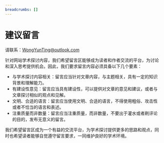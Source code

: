 ```yaml
---
breadcrumbs: []
---
```


# 建议留言

请联系：[WongYunTing@outlook.com](mailto:WongYunTing@outlook.com)

针对网站学术探讨内容，我们希望留言区能够成为读者和作者交流的平台，为讨论和深入思考提供机会。因此，我们要求留言内容必须具备以下几个要素：

- 与学术探讨内容相关：留言应当针对文章内容，与主题相关，具有一定的知识背景和理解能力。
- 有建设性意见：留言应当具有建设性，可以提供对文章的意见和建议，或者与文章探讨相似的观点和见解。
- 文明、合适的语言：留言应当使用文明、合适的语言，不得使用粗俗、攻击性或者不恰当的语言和表述。
- 注重质量而非数量：留言应当注重质量，而非数量，不要出于灌水或者刷评论的目的，发布无意义的留言。

我们希望留言区成为一个有益的交流平台，为学术探讨提供更多的思路和观点，同时也希望读者能够自觉遵守留言要求，一同维护良好的学术环境。
